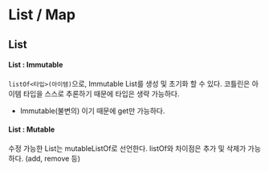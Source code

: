 # List / Map

## List

#### List : Immutable
```listOf<타입>(아이템)```으로, Immutable List를 생성 및 초기화 할 수 있다. 코틀린은 아이템 타입을 스스로 추론하기 때문에 타입은 생략 가능하다.
- Immutable(불변의) 이기 때문에 get만 가능하다.

#### List : Mutable
수정 가능한 List는 mutableListOf로 선언한다. listOf와 차이점은 추가 및 삭제가 가능하다. (add, remove 등)